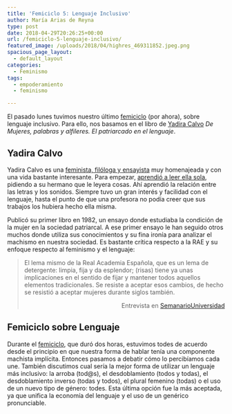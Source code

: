 ```yaml
---
title: 'Femiciclo 5: Lenguaje Inclusivo'
author: María Arias de Reyna
type: post
date: 2018-04-29T20:26:25+00:00
url: /femiciclo-5-lenguaje-inclusivo/
featured_image: /uploads/2018/04/highres_469311852.jpeg.png
spacious_page_layout:
  - default_layout
categories:
  - Feminismo
tags:
  - empoderamiento
  - feminismo

---
```

El pasado lunes tuvimos nuestro último [femiciclo][1] (por ahora), sobre lenguaje inclusivo. Para ello, nos basamos en el libro de [Yadira Calvo][2] _De Mujeres, palabras y alfileres. El patriarcado en el lenguaje_.

## Yadira Calvo

Yadira Calvo es una [feminista, filóloga y ensayista][3] muy homenajeada y con una vida bastante interesante. Para empezar, [aprendió a leer ella sola][4], pidiendo a su hermano que le leyera cosas. Ahí aprendió la relación entre las letras y los sonidos. Siempre tuvo un gran interés y facilidad con el lenguaje, hasta el punto de que una profesora no podía creer que sus trabajos los hubiera hecho ella misma.

Publicó su primer libro en 1982, un ensayo donde estudiaba la condición de la mujer en la sociedad patriarcal. A ese primer ensayo le han seguido otros muchos donde utiliza sus conocimientos y su fina ironía para analizar el machismo en nuestra sociedad. Es bastante crítica respecto a la RAE y su enfoque respecto al feminismo y el lenguaje:

> El lema mismo de la Real Academia Española, que es un lema de detergente: limpia, fija y da esplendor; (risas) tiene ya unas implicaciones en el sentido de fijar y mantener todos aquellos elementos tradicionales. Se resiste a aceptar esos cambios, de hecho se resistió a aceptar mujeres durante siglos también.
> 
> <p style="text-align: right;">
>   Entrevista en <a href="https://semanariouniversidad.com/suplementos/loslibros/yadira-calvo-el-sexismo-est-incrustado-en-la-estructura-de-la-lengua/">SemanarioUniversidad</a>
> </p>

## Femiciclo sobre Lenguaje

Durante el [femiciclo][5], que duró dos horas, estuvimos todes de acuerdo desde el principio en que nuestra forma de hablar tenía una componente machista implícita. Entonces pasamos a debatir cómo lo percibíamos cada une. También discutimos cual sería la mejor forma de utilizar un lenguaje más inclusivo: la arroba (tod@s), el desdoblamiento (todos y todas), el desdoblamiento inverso (todas y todos), el plural femenino (todas) o el uso de un nuevo tipo de género: todes. Esta última opción fue la más aceptada, ya que unifica la economía del lenguaje y el uso de un genérico pronunciable.

 [1]: https://www.meetup.com/es-ES/Ping-a-mujeres-programadoras/events/248831126/
 [2]: https://es.wikipedia.org/wiki/Yadira_Calvo_Fajardo
 [3]: https://semanariouniversidad.com/suplementos/loslibros/yadira-calvo-el-sexismo-est-incrustado-en-la-estructura-de-la-lengua/
 [4]: http://www.inamu.go.cr/yadira-calvo-fajardo
 [5]: https://pingprogramadoras.org/actividades/
